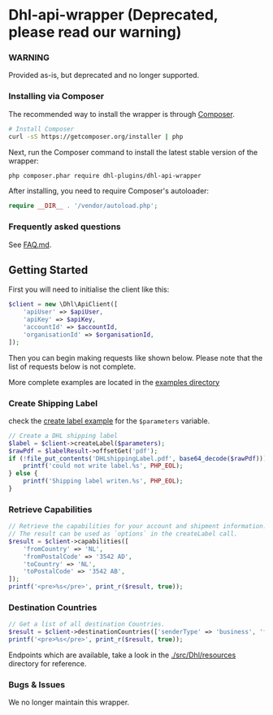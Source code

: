# Dhl-api-wrapper (Deprecated, please read our warning) 

### WARNING ###
Provided as-is, but deprecated and no longer supported. 

### Installing via Composer
The recommended way to install the wrapper is through
[Composer](http://getcomposer.org).

```bash
# Install Composer
curl -sS https://getcomposer.org/installer | php
```

Next, run the Composer command to install the latest stable version of the wrapper:

```bash
php composer.phar require dhl-plugins/dhl-api-wrapper
```
After installing, you need to require Composer's autoloader:

```php
require __DIR__ . '/vendor/autoload.php';
```

### Frequently asked questions

See [FAQ.md](FAQ.md).

## Getting Started

First you will need to initialise the client like this:

```php
$client = new \Dhl\ApiClient([
    'apiUser' => $apiUser,
    'apiKey' => $apiKey,
    'accountId' => $accountId,
    'organisationId' => $organisationId,
]);
```

Then you can begin making requests like shown below.
Please note that the list of requests below is not complete.

More complete examples are located in the [examples directory](examples/)



### Create Shipping Label
check the [create label example](examples/createLabel.php) for the `$parameters` variable.
```php
// Create a DHL shipping label
$label = $client->createLabel($parameters);
$rawPdf = $labelResult->offsetGet('pdf');
if (!file_put_contents('DHLshippingLabel.pdf', base64_decode($rawPdf))) {
    printf('could not write label.%s', PHP_EOL);
} else {
    printf('Shipping label writen.%s', PHP_EOL);
}
```

### Retrieve Capabilities
```php
// Retrieve the capabilities for your account and shipment information.
// The result can be used as `options` in the createLabel call.
$result = $client->capabilities([
    'fromCountry' => 'NL',
    'fromPostalCode' => '3542 AD',
    'toCountry' => 'NL',
    'toPostalCode' => '3542 AB',
]);
printf('<pre>%s</pre>', print_r($result, true));
```

### Destination Countries
```php
// Get a list of all destination Countries.
$result = $client->destinationCountries(['senderType' => 'business', 'fromCountry' => 'NL']);
printf('<pre>%s</pre>', print_r($result, true));
```

Endpoints which are available, take a look in the [./src/Dhl/resources](src/Dhl/resources) directory for reference.

### Bugs & Issues
We no longer maintain this wrapper. 

